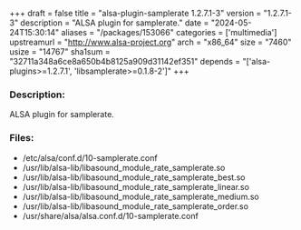 +++
draft = false
title = "alsa-plugin-samplerate 1.2.7.1-3"
version = "1.2.7.1-3"
description = "ALSA plugin for samplerate."
date = "2024-05-24T15:30:14"
aliases = "/packages/153066"
categories = ['multimedia']
upstreamurl = "http://www.alsa-project.org"
arch = "x86_64"
size = "7460"
usize = "14767"
sha1sum = "32711a348a6ce8a650b4b8125a909d31142ef351"
depends = "['alsa-plugins>=1.2.7.1', 'libsamplerate>=0.1.8-2']"
+++
### Description: 
ALSA plugin for samplerate.

### Files: 
* /etc/alsa/conf.d/10-samplerate.conf
* /usr/lib/alsa-lib/libasound_module_rate_samplerate.so
* /usr/lib/alsa-lib/libasound_module_rate_samplerate_best.so
* /usr/lib/alsa-lib/libasound_module_rate_samplerate_linear.so
* /usr/lib/alsa-lib/libasound_module_rate_samplerate_medium.so
* /usr/lib/alsa-lib/libasound_module_rate_samplerate_order.so
* /usr/share/alsa/alsa.conf.d/10-samplerate.conf
